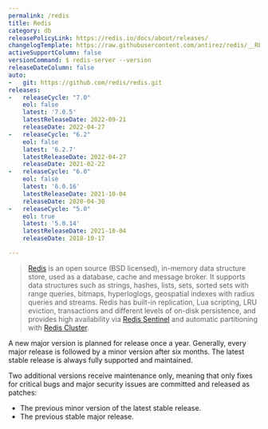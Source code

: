 ```yaml
---
permalink: /redis
title: Redis
category: db
releasePolicyLink: https://redis.io/docs/about/releases/
changelogTemplate: https://raw.githubusercontent.com/antirez/redis/__RELEASE_CYCLE__/00-RELEASENOTES
activeSupportColumn: false
versionCommand: $ redis-server --version
releaseDateColumn: false
auto:
-   git: https://github.com/redis/redis.git
releases:
-   releaseCycle: "7.0"
    eol: false
    latest: '7.0.5'
    latestReleaseDate: 2022-09-21
    releaseDate: 2022-04-27
-   releaseCycle: "6.2"
    eol: false
    latest: '6.2.7'
    latestReleaseDate: 2022-04-27
    releaseDate: 2021-02-22
-   releaseCycle: "6.0"
    eol: false
    latest: '6.0.16'
    latestReleaseDate: 2021-10-04
    releaseDate: 2020-04-30
-   releaseCycle: "5.0"
    eol: true
    latest: '5.0.14'
    latestReleaseDate: 2021-10-04
    releaseDate: 2018-10-17

---
```


> [Redis](https://redis.io/) is an open source (BSD licensed), in-memory data structure store, used as a database, cache and message broker. It supports data structures such as strings, hashes, lists, sets, sorted sets with range queries, bitmaps, hyperloglogs, geospatial indexes with radius queries and streams. Redis has built-in replication, Lua scripting, LRU eviction, transactions and different levels of on-disk persistence, and provides high availability via [Redis Sentinel](https://redis.io/docs/management/sentinel/) and automatic partitioning with [Redis Cluster](https://docs.redis.com/latest/rc/concepts/clustering/).


A new major version is planned for release once a year. Generally, every major release is followed by a minor version after six months. The latest stable release is always fully supported and maintained.

Two additional versions receive maintenance only, meaning that only fixes for critical bugs and major security issues are committed and released as patches:

- The previous minor version of the latest stable release.
- The previous stable major release.

